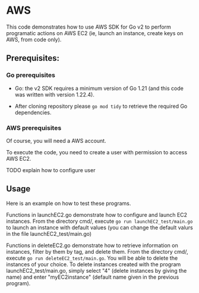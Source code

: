 # AWS

This code demonstrates how to use AWS SDK for Go v2 to perform programatic actions on AWS EC2 (ie, launch an instance, create keys on AWS, from code only).

## Prerequisites:

### Go prerequisites
- Go: the v2 SDK requires a minimum version of Go 1.21 (and this code was written with version 1.22.4).

- After cloning repository please `go mod tidy` to retrieve the required Go dependencies.

### AWS prerequisites

Of course, you will need a AWS account.

To execute the code, you need to create a user with permission to access AWS EC2.

TODO explain how to configure user

## Usage

Here is an example on how to test these programs.

Functions in launchEC2.go demonstrate how to configure and launch EC2 instances. From the directory cmd/, execute `go run launchEC2_test/main.go` to launch an instance with default values (you can change the default valurs in the file launchEC2_test/main.go)

Functions in deleteEC2.go demonstrate how to retrieve information on instances, filter by them by tag, and delete them. From the directory cmd/, execute `go run deleteEC2_test/main.go`. You will be able to delete the instances of your choice. To delete instances created with the program launchEC2_test/main.go, simply select "4" (delete instances by giving the name) and enter "myEC2instance" (default name given in the previous program).